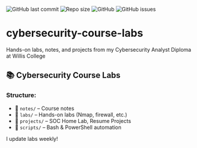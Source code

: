 ![GitHub last commit](https://img.shields.io/github/last-commit/atifkaloodi1/cybersecurity-course-labs)
![Repo size](https://img.shields.io/github/repo-size/atifkaloodi1/cybersecurity-course-labs)
![GitHub](https://img.shields.io/github/license/atifkaloodi1/cybersecurity-course-labs)
![GitHub issues](https://img.shields.io/github/issues/atifkaloodi1/cybersecurity-course-labs)


# cybersecurity-course-labs
Hands-on labs, notes, and projects from my Cybersecurity Analyst Diploma at Willis College



## 📚 Cybersecurity Course Labs

### Structure:
- 📁 `notes/` – Course notes
- 📁 `labs/` – Hands-on labs (Nmap, firewall, etc.)
- 📁 `projects/` – SOC Home Lab, Resume Projects
- 📁 `scripts/` – Bash & PowerShell automation

I update labs weekly!
